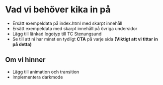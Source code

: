 # **Vad vi behöver kika in på**

- Ersätt exempeldata på index.html med skarpt innehåll
- Ersätt exempeldata med skarpt innehåll på övriga undersidor
- Lägg till länkad logotyp till TC Stenungsund
- Se till att ni har minst en tydligt **CTA** på varje sida **(Viktigt att vi tittar in på detta)**

## **Om vi hinner**

- Lägg till animation och transition
- Implementera darkmode
